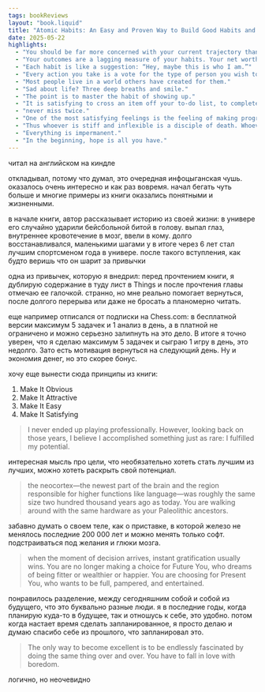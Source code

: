 ```yaml
---
tags: bookReviews
layout: "book.liquid"
title: "Atomic Habits: An Easy and Proven Way to Build Good Habits and Break Bad Ones"
date: 2025-05-22
highlights:
  - "You should be far more concerned with your current trajectory than with your current results."
  - "Your outcomes are a lagging measure of your habits. Your net worth is a lagging measure of your financial habits. Your weight is a lagging measure of your eating habits. Your knowledge is a lagging measure of your learning habits. Your clutter is a lagging measure of your cleaning habits. You get what you repeat."
  - "Each habit is like a suggestion: “Hey, maybe this is who I am.”"
  - "Every action you take is a vote for the type of person you wish to become."
  - "Most people live in a world others have created for them."
  - "Sad about life? Three deep breaths and smile."
  - "The point is to master the habit of showing up."
  - "It is satisfying to cross an item off your to-do list, to complete an entry in your workout log, or to mark an X on the calendar."
  - "never miss twice."
  - "One of the most satisfying feelings is the feeling of making progress."
  - "Thus whoever is stiff and inflexible is a disciple of death. Whoever is soft and yielding is a disciple of life."
  - "Everything is impermanent."
  - "In the beginning, hope is all you have."
---
```


читал на английском на киндле

откладывал, потому что думал, это очередная инфоцыганская чушь. оказалось очень интересно и как раз вовремя. начал бегать чуть больше и многие примеры из книги оказались понятными и жизненными.

в начале книги, автор рассказывает историю из своей жизни: в универе его случайно ударили бейсбольной битой в голову. выпал глаз, внутреннее кровотечение в мозг, ввели в кому. долго восстанавливался, маленькими шагами у в итоге через 6 лет стал лучшим спортсменом года в универе. после такого вступления, как будто веришь что он шарит за привычки

одна из привычек, которую я внедрил: перед прочтением книги, я дублирую содержание в туду лист в Things и после прочтения главы отмечаю ее галочкой. странно, но мне реально помогает вернуться, после долгого перерыва или даже не бросать а планомерно читать.

еще например отписался от подписки на Chess.com: в бесплатной версии максимум 5 задачек и 1 анализ в день, а в платной не ограничено и можно серьезно залипнуть на это дело. В итоге я точно уверен, что я сделаю максимум 5 задачек и сыграю 1 игру в день, это недолго. Зато есть мотивация вернуться на следующий день. Ну и экономия денег, но это скорее бонус.

хочу еще вынести сюда принципы из книги:

1. Make It Obvious
2. Make It Attractive
3. Make It Easy
4. Make It Satisfying

> I never ended up playing professionally. However, looking back on those years, I believe I accomplished something just as rare: I fulfilled my potential.

интересная мысль про цели, что необязательно хотеть стать лучшим из лучших, можно хотеть раскрыть свой потенциал.

> the neocortex—the newest part of the brain and the region responsible for higher functions like language—was roughly the same size two hundred thousand years ago as today. You are walking around with the same hardware as your Paleolithic ancestors.

забавно думать о своем теле, как о приставке, в которой железо не менялось последние 200 000 лет и можно менять только софт. подстраиваться под желания и глюки мозга.

> when the moment of decision arrives, instant gratification usually wins. You are no longer making a choice for Future You, who dreams of being fitter or wealthier or happier. You are choosing for Present You, who wants to be full, pampered, and entertained.

понравилось разделение, между сегодняшним собой и собой из будущего, что это буквально разные люди. я в последние годы, когда планирую куда-то в будущее, так и отношусь к себе, это удобно. потом когда настает время сделать запланированное, я просто делаю и думаю спасибо себе из прошлого, что запланировал это.

> The only way to become excellent is to be endlessly fascinated by doing the same thing over and over. You have to fall in love with boredom.

логично, но неочевидно
